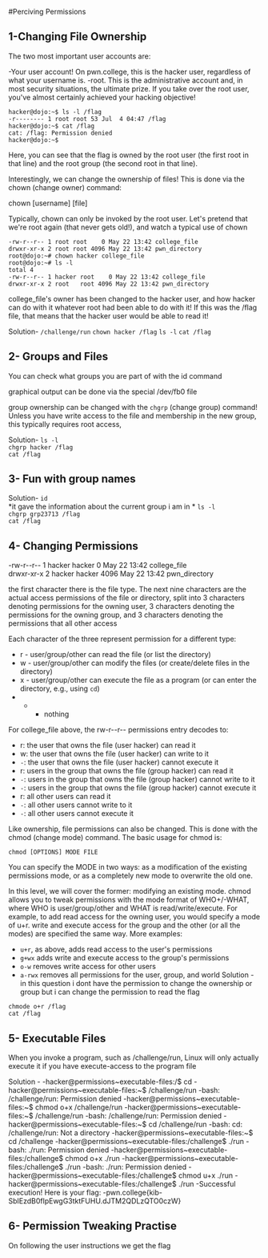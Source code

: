 #Perciving Permissions

## 1-Changing File Ownership

The two most important user accounts are:

-Your user account! On pwn.college, this is the hacker user, regardless of what your username is.
-root. This is the administrative account and, in most security situations, the ultimate prize. If you take over the root user, you've almost certainly achieved your hacking objective!

`hacker@dojo:~$ ls -l /flag`<br>
`-r-------- 1 root root 53 Jul  4 04:47 /flag`<br>
`hacker@dojo:~$ cat /flag`<br>
`cat: /flag: Permission denied`<br>
`hacker@dojo:~$`<br>

Here, you can see that the flag is owned by the root user (the first root in that line) and the root group (the second root in that line).

Interestingly, we can change the ownership of files! This is done via the chown (change owner) command:

chown [username] [file]

Typically, chown can only be invoked by the root user. Let's pretend that we're root again (that never gets old!), and watch a typical use of chown

`-rw-r--r-- 1 root root    0 May 22 13:42 college_file`<br>
`drwxr-xr-x 2 root root 4096 May 22 13:42 pwn_directory`<br>
`root@dojo:~# chown hacker college_file`<br>
`root@dojo:~# ls -l`<br>
`total 4`<br>
`-rw-r--r-- 1 hacker root    0 May 22 13:42 college_file`<br>
`drwxr-xr-x 2 root   root 4096 May 22 13:42 pwn_directory`<br>

college_file's owner has been changed to the hacker user, and how hacker can do with it whatever root had been able to do with it! If this was the /flag file, that means that the hacker user would be able to read it!

Solution- 
`/challenge/run`
`chown hacker /flag`
`ls -l`
`cat /flag`

## 2- Groups and Files
You can check what groups you are part of with the id command

graphical output can be done via the special /dev/fb0 file

group ownership can be changed with the `chgrp` (change group) command! Unless you have write access to the file and membership in the new group, this typically requires root access,

Solution-
`ls -l`<br>
`chgrp hacker /flag`<br>
`cat /flag`<br>

## 3- Fun with group names
Solution-
`id`<br>  *it gave the information about the current group i am in *
`ls -l`<br>
`chgrp grp23713 /flag`<br>
`cat /flag`<br>

## 4- Changing Permissions

-rw-r--r-- 1 hacker hacker    0 May 22 13:42 college_file<br>
drwxr-xr-x 2 hacker hacker 4096 May 22 13:42 pwn_directory<br>

the first character there is the file type. The next nine characters are the actual access permissions of the file or directory, split into 3 characters denoting permissions for the owning user, 3 characters denoting the permissions for the owning group, and 3 characters denoting the permissions that all other access

Each character of the three represent permission for a different type:

- r - user/group/other can read the file (or list the directory)
- w - user/group/other can modify the files (or create/delete files in the directory)
- x - user/group/other can execute the file as a program (or can enter the directory, e.g., using `cd`)
- - - nothing 

For college_file above, the rw-r--r-- permissions entry decodes to:

- r: the user that owns the file (user hacker) can read it
- w: the user that owns the file (user hacker) can write to it
- `-`: the user that owns the file (user hacker) cannot execute it
- r: users in the group that owns the file (group hacker) can read it
- `-`: users in the group that owns the file (group hacker) cannot write to it
- `-`: users in the group that owns the file (group hacker) cannot execute it
- r: all other users can read it
- `-`: all other users cannot write to it
- `-`: all other users cannot execute it

 Like ownership, file permissions can also be changed. This is done with the chmod (change mode) command. The basic usage for chmod is:

`chmod [OPTIONS] MODE FILE`

You can specify the MODE in two ways: as a modification of the existing permissions mode, or as a completely new mode to overwrite the old one.

In this level, we will cover the former: modifying an existing mode. chmod allows you to tweak permissions with the mode format of WHO+/-WHAT, where WHO is user/group/other and WHAT is read/write/execute. For example, to add read access for the owning user, you would specify a mode of u+r. write and execute access for the group and the other (or all the modes) are specified the same way. More examples:

- `u+r`, as above, adds read access to the user's permissions
- `g+wx` adds write and execute access to the group's permissions
- `o-w` removes write access for other users
- `a-rwx` removes all permissions for the user, group, and world
Solution - in this question i dont have the permission to change the ownership or group but i can change the permission to read the flag

`chmode o+r /flag`<br>
`cat /flag`<br>

## 5- Executable Files
When you invoke a program, such as /challenge/run, Linux will only actually execute it if you have execute-access to the program file

Solution -
-hacker@permissions~executable-files:/$ cd
-hacker@permissions~executable-files:~$ /challenge/run
-bash: /challenge/run: Permission denied
-hacker@permissions~executable-files:~$ chmod o+x /challenge/run
-hacker@permissions~executable-files:~$ /challenge/run
-bash: /challenge/run: Permission denied
-hacker@permissions~executable-files:~$ cd /challenge/run
-bash: cd: /challenge/run: Not a directory
-hacker@permissions~executable-files:~$ cd /challenge
-hacker@permissions~executable-files:/challenge$ ./run
-bash: ./run: Permission denied
-hacker@permissions~executable-files:/challenge$ chmod o+x ./run
-hacker@permissions~executable-files:/challenge$ ./run
-bash: ./run: Permission denied
-hacker@permissions~executable-files:/challenge$ chmod u+x ./run
-hacker@permissions~executable-files:/challenge$ ./run
-Successful execution! Here is your flag:
-pwn.college{kib-SbIEzdB0flpEwgG3tktFUHU.dJTM2QDLzQTO0czW}

## 6- Permission Tweaking Practise

On following the user instructions we get the flag
